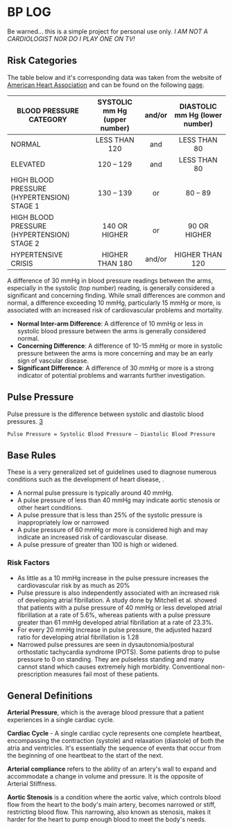 # BP LOG

Be warned... this is a simple project for personal use only. _I AM NOT A CARDIOLOGIST NOR DO I PLAY ONE ON TV!_

## Risk Categories
The table below and it's corresponding data was taken from the website of [American Heart Association][1] and can be found on the following [page][2].

|BLOOD PRESSURE CATEGORY                    |	SYSTOLIC mm Hg (upper number) |	and/or           | DIASTOLIC mm Hg (lower number)|
| ----------------------------------------- | :-----------------------------: | :--------------: | :---------------------------: |
|NORMAL                                     |	LESS THAN 120                 |	and	             | LESS THAN 80                  |
|ELEVATED                                   |	120 – 129                     |	and	             | LESS THAN 80                  |
|HIGH BLOOD PRESSURE (HYPERTENSION) STAGE 1 |	130 – 139                     |	or               | 80 – 89                       |
|HIGH BLOOD PRESSURE (HYPERTENSION) STAGE 2 |	140 OR HIGHER                 |	or               |	90 OR HIGHER                 |
|HYPERTENSIVE CRISIS                        |	HIGHER THAN 180               |	and/or           |	HIGHER THAN 120              |

A difference of 30 mmHg in blood pressure readings between the arms, especially in the systolic (top number) reading, is generally considered a significant and concerning finding. While small differences are common and normal, a difference exceeding 10 mmHg, particularly 15 mmHg or more, is associated with an increased risk of cardiovascular problems and mortality.
- **Normal Inter-arm Difference**:
A difference of 10 mmHg or less in systolic blood pressure between the arms is generally considered normal.
- **Concerning Difference**:
A difference of 10-15 mmHg or more in systolic pressure between the arms is more concerning and may be an early sign of vascular disease.
- **Significant Difference**:
A difference of 30 mmHg or more is a strong indicator of potential problems and warrants further investigation.


## Pulse Pressure
Pulse pressure is the difference between systolic and diastolic blood pressures. [3]

`Pulse Pressure = Systolic Blood Pressure – Diastolic Blood Pressure`

## Base Rules
These is a very generalized set of guidelines used to diagnose numerous conditions such as the development of heart disease, .

- A normal pulse pressure is typically around 40 mmHg.
- A pulse pressure of less than 40 mmHg may indicate aortic stenosis or other heart conditions.
- A pulse pressure that is less than 25% of the systolic pressure is inappropriately low or narrowed
- A pulse pressure of 60 mmHg or more is considered high and may indicate an increased risk of cardiovascular disease.
- A pulse pressure of greater than 100 is high or widened.

### Risk Factors
- As little as a 10 mmHg increase in the pulse pressure increases the cardiovascular risk by as much as 20%
- Pulse pressure is also independently associated with an increased risk of developing atrial fibrillation. A study done by Mitchell et al. showed that patients with a pulse pressure of 40 mmHg or less developed atrial fibrillation at a rate of 5.6%, whereas patients with a pulse pressure greater than 61 mmHg developed atrial fibrillation at a rate of 23.3%.
- For every 20 mmHg increase in pulse pressure, the adjusted hazard ratio for developing atrial fibrillation is 1.28
- Narrowed pulse pressures are seen in dysautonomia/postural orthostatic tachycardia syndrome (POTS). Some patients drop to pulse pressure to 0 on standing. They are pulseless standing and many cannot stand which causes extremely high morbidity. Conventional non-prescription measures fail most of these patients.

## General Definitions

**Arterial Pressure**, which is the average blood pressure that a patient experiences in a single cardiac cycle.

**Cardiac Cycle** - A single cardiac cycle represents one complete heartbeat, encompassing the contraction (systole) and relaxation (diastole) of both the atria and ventricles. It's essentially the sequence of events that occur from the beginning of one heartbeat to the start of the next.

**Arterial compliance** refers to the ability of an artery's wall to expand and accommodate a change in volume and pressure. It is the opposite of Arterial Stiffness.

**Aortic Stenosis** is a condition where the aortic valve, which controls blood flow from the heart to the body's main artery, becomes narrowed or stiff, restricting blood flow. This narrowing, also known as stenosis, makes it harder for the heart to pump enough blood to meet the body's needs.

[1]: <https://www.heart.org> "American Heart Association"
[2]: <https://www.heart.org/en/health-topics/high-blood-pressure/understanding-blood-pressure-readings> "Understanding Blood Pressure Readings"
[3]: <https://www.ncbi.nlm.nih.gov/books/NBK482408/> "Physiology, Pulse Pressure; Travis D. Homan; Stephen J. Bordes; Erica Cichowski."